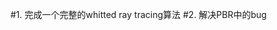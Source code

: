<!--
 * @Author: Vanish
 * @Date: 2024-06-15 02:07:48
 * @LastEditTime: 2024-06-15 02:07:54
 * Also View: http://vanishing.cc
 * Copyright@ https://creativecommons.org/licenses/by/4.0/deed.zh-hans
-->
#1. 完成一个完整的whitted ray tracing算法
#2. 解决PBR中的bug
